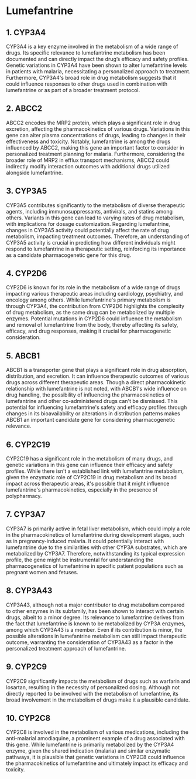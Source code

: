# Lumefantrine

## 1. CYP3A4
CYP3A4 is a key enzyme involved in the metabolism of a wide range of drugs. Its specific relevance to lumefantrine metabolism has been documented and can directly impact the drug’s efficacy and safety profiles. Genetic variations in CYP3A4 have been shown to alter lumefantrine levels in patients with malaria, necessitating a personalized approach to treatment. Furthermore, CYP3A4's broad role in drug metabolism suggests that it could influence responses to other drugs used in combination with lumefantrine or as part of a broader treatment protocol.

## 2. ABCC2
ABCC2 encodes the MRP2 protein, which plays a significant role in drug excretion, affecting the pharmacokinetics of various drugs. Variations in this gene can alter plasma concentrations of drugs, leading to changes in their effectiveness and toxicity. Notably, lumefantrine is among the drugs influenced by ABCC2, making this gene an important factor to consider in personalized treatment planning for malaria. Furthermore, considering the broader role of MRP2 in efflux transport mechanisms, ABCC2 could indirectly modify interaction outcomes with additional drugs utilized alongside lumefantrine.

## 3. CYP3A5
CYP3A5 contributes significantly to the metabolism of diverse therapeutic agents, including immunosuppressants, antivirals, and statins among others. Variants in this gene can lead to varying rates of drug metabolism, with implications for dosage customization. Regarding lumefantrine, changes in CYP3A5 activity could potentially affect the rate of drug metabolism, impacting treatment outcomes. Therefore, an understanding of CYP3A5 activity is crucial in predicting how different individuals might respond to lumefantrine in a therapeutic setting, reinforcing its importance as a candidate pharmacogenetic gene for this drug.

## 4. CYP2D6
CYP2D6 is known for its role in the metabolism of a wide range of drugs impacting various therapeutic areas including cardiology, psychiatry, and oncology among others. While lumefantrine's primary metabolism is through CYP3A4, the contribution from CYP2D6 highlights the complexity of drug metabolism, as the same drug can be metabolized by multiple enzymes. Potential mutations in CYP2D6 could influence the metabolism and removal of lumefantrine from the body, thereby affecting its safety, efficacy, and drug responses, making it crucial for pharmacogenetic consideration.

## 5. ABCB1
ABCB1 is a transporter gene that plays a significant role in drug absorption, distribution, and excretion. It can influence therapeutic outcomes of various drugs across different therapeutic areas. Though a direct pharmacokinetic relationship with lumefantrine is not noted, with ABCB1's wide influence on drug handling, the possibility of influencing the pharmacokinetics of lumefantrine and other co-administered drugs can't be dismissed. This potential for influencing lumefantrine's safety and efficacy profiles through changes in its bioavailability or alterations in distribution patterns makes ABCB1 an important candidate gene for considering pharmacogenetic relevance.

## 6. CYP2C19
CYP2C19 has a significant role in the metabolism of many drugs, and genetic variations in this gene can influence their efficacy and safety profiles. While there isn't a established link with lumefantrine metabolism, given the enzymatic role of CYP2C19 in drug metabolism and its broad impact across therapeutic areas, it's possible that it might influence lumefantrine's pharmacokinetics, especially in the presence of polypharmacy.

## 7. CYP3A7
CYP3A7 is primarily active in fetal liver metabolism, which could imply a role in the pharmacokinetics of lumefantrine during development stages, such as in pregnancy-induced malaria. It could potentially interact with lumefantrine due to the similarities with other CYP3A substrates, which are metabolized by CYP3A7. Therefore, notwithstanding its typical expression profile, the gene might be instrumental for understanding the pharmacogenetics of lumefantrine in specific patient populations such as pregnant women and fetuses.

## 8. CYP3A43
CYP3A43, although not a major contributor to drug metabolism compared to other enzymes in its subfamily, has been shown to interact with certain drugs, albeit to a minor degree. Its relevance to lumefantrine derives from the fact that lumefantrine is known to be metabolized by CYP3A enzymes, among which CYP3A43 is a member. Even if its contribution is minor, the possible alterations in lumefantrine metabolism can still impact therapeutic outcome, warranting the consideration of CYP3A43 as a factor in the personalized treatment approach of lumefantrine.

## 9. CYP2C9
CYP2C9 significantly impacts the metabolism of drugs such as warfarin and losartan, resulting in the necessity of personalized dosing. Although not directly reported to be involved with the metabolism of lumefantrine, its broad involvement in the metabolism of drugs make it a plausible candidate.

## 10. CYP2C8
CYP2C8 is involved in the metabolism of various medications, including the anti-malarial amodiaquine, a prominent example of a drug associated with this gene. While lumefantrine is primarily metabolized by the CYP3A4 enzyme, given the shared indication (malaria) and similar enzymatic pathways, it is plausible that genetic variations in CYP2C8 could influence the pharmacokinetics of lumefantrine and ultimately impact its efficacy and toxicity.

